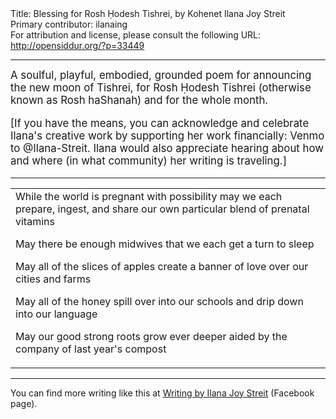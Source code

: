 <html>
<head></head>
<body>
Title: Blessing for Rosh Ḥodesh Tishrei, by Kohenet Ilana Joy Streit<br />
Primary contributor: ilanaing<br />
For attribution and license, please consult the following URL: <a href="http://opensiddur.org/?p=33449">http://opensiddur.org/?p=33449</a>
<p />
<hr />

<div class="english" style="font-size: 1.2em;">
A soulful, playful, embodied, grounded poem for announcing the new moon of Tishrei, for Rosh Ḥodesh Tishrei (otherwise known as Rosh haShanah) and for the whole month.

[If you have the means, you can acknowledge and celebrate Ilana's creative work by supporting her work financially: Venmo to @Ilana-Streit. Ilana would also appreciate hearing about how and where (in what community) her writing is traveling.]
</div>

<hr />

<table style="margin-left: auto;margin-right: auto;">
<tbody>
<tr><td style="vertical-align:top;">
<div class="english">
While the world is pregnant with possibility
may we each prepare, ingest, and share
our own particular blend of prenatal vitamins

May there be enough midwives
that we each get a turn to sleep

May all of the slices of apples
create a banner of love
over our cities and farms

May all of the honey
spill over into our schools
and drip down into our language

May our good strong roots grow ever deeper
aided by the company of last year's compost
</div></td></tr>
</tbody></table>

<hr />

You can find more writing like this at <a href="https://www.facebook.com/IlanaWriting/">Writing by Ilana Joy Streit</a> (Facebook page).

&nbsp;
</body>
</html>
